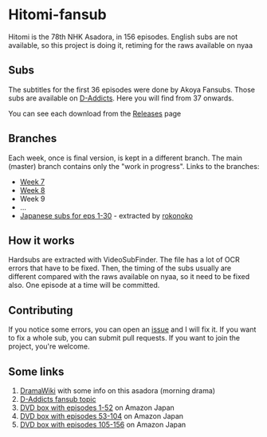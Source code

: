 # Hitomi-fansub
Hitomi is the 78th NHK Asadora, in 156 episodes. English subs are not available, so this project is doing it, retiming for the raws available on nyaa

## Subs

The subtitles for the first 36 episodes were done by Akoya Fansubs. Those subs are available on [D-Addicts](http://www.d-addicts.com/forums/viewtopic.php?f=13&t=161623). Here you will find from 37 onwards.

You can see each download from the [Releases](https://github.com/Magneticdud/Hitomi-fansub/releases) page

## Branches

Each week, once is final version, is kept in a different branch. The main (master) branch contains only the "work in progress". Links to the branches:

* [Week 7](https://github.com/Magneticdud/Hitomi-fansub/tree/Week7)
* [Week 8](https://github.com/Magneticdud/Hitomi-fansub/tree/Week8)
* Week 9
* ...
* [Japanese subs for eps 1-30](https://github.com/Magneticdud/Hitomi-fansub/tree/Nihongo) - extracted by [rokonoko](http://www.d-addicts.com/forums/viewtopic.php?t=60234)

## How it works

Hardsubs are extracted with VideoSubFinder. The file has a lot of OCR errors that have to be fixed. Then, the timing of the subs usually are different compared with the raws available on nyaa, so it need to be fixed also. One episode at a time will be committed.

## Contributing

If you notice some errors, you can open an [issue](https://github.com/Magneticdud/Hitomi-fansub/issues) and I will fix it. If you want to fix a whole sub, you can submit pull requests. If you want to join the project, you're welcome.

## Some links

1. [DramaWiki](http://wiki.d-addicts.com/Hitomi) with some info on this asadora (morning drama)
2. [D-Addicts fansub topic](http://www.d-addicts.com/forums/viewtopic.php?f=13&t=161623)
3. [DVD box with episodes 1-52](https://www.amazon.co.jp/%E7%9E%B3-%E5%AE%8C%E5%85%A8%E7%89%88-DVD-BOX-I-%E6%A6%AE%E5%80%89%E5%A5%88%E3%80%85/dp/B001E3TS8M/) on Amazon Japan
4. [DVD box with episodes 53-104](https://www.amazon.co.jp/瞳-完全版-DVD-BOX-II-榮倉奈々/dp/B001GI1XQ0/) on Amazon Japan
5. [DVD box with episodes 105-156](https://www.amazon.co.jp/瞳-完全版-DVD-BOX-III-榮倉奈々/dp/B001GQGY8E/) on Amazon Japan
